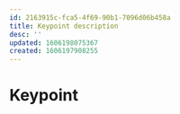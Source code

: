 ```yaml
---
id: 2163915c-fca5-4f69-90b1-7096d06b458a
title: Keypoint description
desc: ''
updated: 1606198075367
created: 1606197908255
---
```


# Keypoint 
